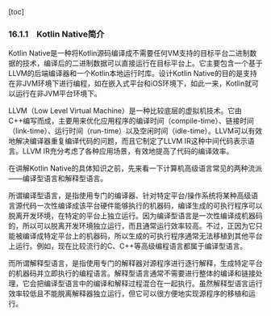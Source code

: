 [toc]

### 16.1.1　Kotlin Native简介

Kotlin Native是一种将Kotlin源码编译成不需要任何VM支持的目标平台二进制数据的技术，编译后的二进制数据可以直接运行在目标平台上。它主要包含一个基于LLVM的后端编译器和一个Kotlin本地运行时库。设计Kotlin Native的目的是支持在非JVM环境下进行编程，如在嵌入式平台和iOS环境下，如此一来，Kotlin就可以运行在非JVM平台环境下。

LLVM（Low Level Virtual Machine）是一种比较底层的虚拟机技术。它由C++编写而成，主要用来优化应用程序的编译时间（compile-time）、链接时间（link-time）、运行时间（run-time）以及空闲时间（idle-time）。LLVM可以有效地解决编译器重复编译代码的问题，而且它制定了LLVM IR这种中间代码表示语言。LLVM IR充分考虑了各种应用场景，有效地提高了代码的编译效率。

在讲解Kotlin Native的具体知识之前，先来看一下计算机高级语言常见的两种流派——编译型语言和解释型语言。

所谓编译型语言，是指使用专门的编译器、针对特定平台/操作系统将某种高级语言源代码一次性编译成该平台硬件能够执行的机器码，编译生成的可执行程序可以脱离开发环境，在特定的平台上独立运行。因为编译型语言是一次性编译成机器码的，所以可以脱离开发环境独立运行，而且通常运行效率较高。不过，正因为它只能被编译成特定平台上的机器码，所以生成的可执行程序通常无法移植到其他平台上运行。例如，现在比较流行的C、C++等高级编程语言都属于编译型语言。

而所谓解释型语言，是指使用专门的解释器对源程序进行逐行解释，生成特定平台的机器码并立即执行的编程语言。解释型语言通常不需要进行整体的编译和链接处理，它会把编译型语言中的编译和解释过程混合在一起执行。虽然解释型语言运行效率较低且不能脱离解释器独立运行，但它可以很方便地实现源程序的移植和运行。

